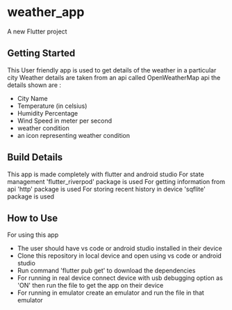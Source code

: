 # weather_app

A new Flutter project 

## Getting Started

This User friendly app is used to get details of the weather in a particular city
Weather details are taken from an api called OpenWeatherMap api
the details shown are :
- City Name
- Temperature (in celsius)
- Humidity Percentage
- Wind Speed in meter per second 
- weather condition
- an icon representing weather condition

## Build Details

This app is made completely with flutter and android studio
For state management 'flutter_riverpod' package is used
For getting information from api 'http' package is used
For storing recent history in device 'sqflite' package is used

## How to Use

For using this app 
- The user should have vs code or android studio installed in their device
- Clone this repository in local device and open using vs code or android studio
- Run command 'flutter pub get' to download the dependencies
- For running in real device connect device with usb debugging option as 'ON' then run the file to get the app on their device
- For running in emulator create an emulator and run the file in that emulator

